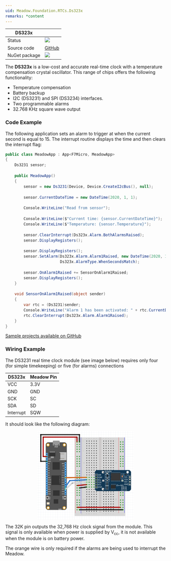 ```yaml
---
uid: Meadow.Foundation.RTCs.Ds323x
remarks: *content
---
```


| DS323x        |               |
|---------------|---------------|
| Status        | <img src="https://img.shields.io/badge/Working-brightgreen" style="width: auto; height: -webkit-fill-available;" /> |
| Source code   | [GitHub](https://github.com/WildernessLabs/Meadow.Foundation/tree/master/Source/Meadow.Foundation.Peripherals/RTCs.DS323x) |
| NuGet package | <a href="https://www.nuget.org/packages/Meadow.Foundation.RTCs.Ds323x/" target="_blank"><img src="https://img.shields.io/nuget/v/Meadow.Foundation.RTCs.Ds323x.svg?label=Meadow.Foundation.RTCs.Ds323x" style="width: auto; height: -webkit-fill-available;" /></a> |

The **DS323x** is a low-cost and accurate real-time clock with a temperature compensation crystal oscillator. This range of chips offers the following functionality:

* Temperature compensation
* Battery backup
* I2C (DS3231) and SPI (DS3234) interfaces.
* Two programmable alarms
* 32.768 KHz square wave output

### Code Example

The following application sets an alarm to trigger at when the current second is equal to 15.  The interrupt routine displays the time and then clears the interrupt flag:

```csharp
public class MeadowApp : App<F7Micro, MeadowApp>
{
    Ds3231 sensor;

    public MeadowApp()
    {
        sensor = new Ds3231(Device, Device.CreateI2cBus(), null);

        sensor.CurrentDateTime = new DateTime(2020, 1, 1);

        Console.WriteLine("Read from sensor");

        Console.WriteLine($"Current time: {sensor.CurrentDateTime}");
        Console.WriteLine($"Temperature: {sensor.Temperature}");

        sensor.ClearInterrupt(Ds323x.Alarm.BothAlarmsRaised);
        sensor.DisplayRegisters();

        sensor.DisplayRegisters();
        sensor.SetAlarm(Ds323x.Alarm.Alarm1Raised, new DateTime(2020, 1, 1, 1, 0, 0),
                        Ds323x.AlarmType.WhenSecondsMatch);

        sensor.OnAlarm1Raised += SensorOnAlarm1Raised;
        sensor.DisplayRegisters();
    }

    void SensorOnAlarm1Raised(object sender)
    {
        var rtc = (Ds3231)sender;
        Console.WriteLine("Alarm 1 has been activated: " + rtc.CurrentDateTime.ToString("dd MMM yyyy HH:mm:ss"));
        rtc.ClearInterrupt(Ds323x.Alarm.Alarm1Raised);
    }
}
```
[Sample projects available on GitHub](https://github.com/WildernessLabs/Meadow.Foundation/tree/master/Source/Meadow.Foundation.Peripherals/RTCs.DS323x/Samples/RTCs.DS323x_Sample) 

### Wiring Example

The DS3231 real time clock module (see image below) requires only four (for simple timekeeping) or five (for alarms) connections

| DS323x    | Meadow Pin |
|-----------|------------|
| VCC       | 3.3V       |
| GND       | GND        |
| SCK       | SC         |
| SDA       | SD         |
| Interrupt | SQW        |

It should look like the following diagram:

<img src="../../API_Assets/Meadow.Foundation.RTCs.DS323x/DS323x.svg" 
    style="width: 60%; display: block; margin-left: auto; margin-right: auto;" />

The 32K pin outputs the 32,768 Hz clock signal from the module.  This signal is only available when power is supplied by V<sub>cc</sub>, it is not available when the module is on battery power.

The orange wire is only required if the alarms are being used to interrupt the Meadow.